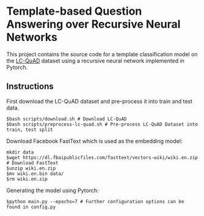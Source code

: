 # Template-based Question Answering over Recursive Neural Networks
This project contains the source code for a template classification model on the [LC-QuAD](http://lc-quad.sda.tech/) dataset using a recursive neural network implemented in Pytorch.

## Instructions
First download the LC-QuAD dataset and pre-process it into train and test data.
```
$bash scripts/download.sh # Download LC-QuAD
$bash scripts/preprocess-lc-quad.sh # Pre-process LC-QuAD Dataset into train, test split
```

Download Facebook FastText which is used as the embedding model:
```
mkdir data
$wget https://dl.fbaipublicfiles.com/fasttext/vectors-wiki/wiki.en.zip # Download FastText
$unzip wiki.en.zip
$mv wiki.en.bin data/
$rm wiki.en.zip
```

Generating the model using Pytorch:
```
$python main.py --epochs=7 # Further configuration options can be found in config.py
```
